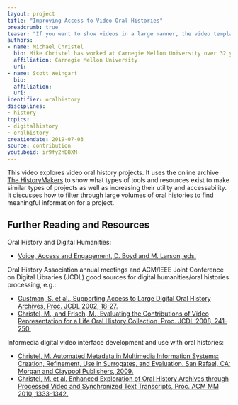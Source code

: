 ```yaml
---
layout: project
title: "Improving Access to Video Oral Histories"
breadcrumb: true
teaser: "If you want to show videos in a large manner, the video template is the right choice."
authors: 
- name: Michael Christel
  bio: Mike Christel has worked at Carnegie Mellon University over 32 years, the last 13 at the Entertainment Technology Center where he is now a Teaching Professor.  His research spans multimedia information processing and interface research to transformational games for health and education.  He has worked for over a decade with The HistoryMakers on data processing and interfaces into their significant 150,000 (and growing) African American video oral history stories, promoting general use and digital humanities scholarship.
  affiliation: Carnegie Mellon University
  uri:
- name: Scott Weingart
  bio:
  affiliation:
  uri:
identifier: oralhistory
disciplines: 
- history
topics:
- digitalhistory
- oralhistory
creationdate: 2019-07-03
source: contribution
youtubeid: ir9fy2hD8XM
---
```



This video explores video oral history projects. It uses the online archive [The HistoryMakers](https://www.thehistorymakers.org/) to show what types of tools and resources exist to make similar types of projects as well as increasing their utility and accessability. It discusses how to filter through large volumes of oral histories to find meaningful information for a project.

## Further Reading and Resources
Oral History and Digital Humanities: 
  - [Voice, Access and Engagement, D. Boyd and M. Larson, eds.](https://link.springer.com/book/10.1057%2F9781137322029)

Oral History Association annual meetings and ACM/IEEE Joint Conference on Digital Libraries (JCDL) good sources for digital humanities/oral histories processing, e.g.:

  - [Gustman, S. et al., Supporting Access to Large Digital Oral History Archives, Proc. JCDL 2002, 18-27.](https://dl.acm.org/citation.cfm?doid=544220.544224)
  - [Christel, M., and Frisch, M., Evaluating the Contributions of Video Representation for a Life Oral History Collection, Proc. JCDL 2008, 241-250.](https://dl.acm.org/citation.cfm?doid=1378889.1378929)

Informedia digital video interface development and use with oral histories:
  - [Christel, M. Automated Metadata in Multimedia Information Systems: Creation, Refinement, Use in Surrogates, and Evaluation. San Rafael, CA: Morgan and Claypool Publishers, 2009.](https://www.morganclaypool.com/doi/abs/10.2200/S00167ED1V01Y200812ICR002)
  - [Christel, M. et al. Enhanced Exploration of Oral History Archives through Processed Video and Synchronized Text Transcripts, Proc. ACM MM 2010, 1333-1342.](https://dl.acm.org/citation.cfm?doid=1873951.1874215)
